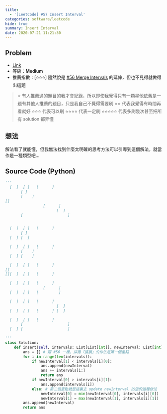 ```yaml
---
title:
  - '[LeetCode] #57 Insert Interval'
categories: software/leetcode
hide: true
summary: Insert Interval
date: 2020-07-21 11:21:30
---
```


## Problem

* [Link](https://leetcode.com/problems/insert-interval/)
* 等級：**Medium**
* 推薦指數：[:star::star::star:] 隨然說是 [#56 Merge Intervals](https://chungchris.github.io/2020/07/21/software/leetcode/Merge-Intervals/) 的延伸，但也不見得就做得出這題

> :star: 有人推薦過的題目的我才會紀錄，所以即使我覺得只有一顆星他依舊是一題有其他人推薦的題目，只是我自己不覺得需要刷
> :star::star: 代表我覺得有時間再看就好
> :star::star::star: 代表可以刷
> :star::star::star::star: 代表一定刷
> :star::star::star::star::star: 代表多刷幾次甚至把所有 solution 都弄懂

## 想法

解法看了就能懂，但我無法找到什麼太明確的思考方法可以引導到這個解法，就當作是一種類型吧...

## Source Code (Python)

``` python
'''
  [  ]  [ ]   [      ]
       [ ]
       [    ]
[]
                 [      ]
                       [  ]
       [                    ]


  [  ]  [ ]   [      ]
       [ ]
  [  ] [  ]

  [  ]  [ ]   [      ]
       [    ]
  [  ] [    ]

  [  ]  [ ]   [      ]
[]
[][  ]  [ ]   [      ]

  [  ]  [ ]   [      ]
                 [      ]
  [  ]  [ ]   [         ]

  [  ]  [ ]   [      ]
                       [  ]
  [  ]  [ ]   [      ] [  ]

  [  ]  [ ]   [      ]
       [                    ]
  [  ] [                    ]

'''
class Solution:
    def insert(self, intervals: List[List[int]], newInterval: List[int]) -> List[List[int]]:
        ans = [] # 跟 #56 一樣，採用『擴展』的作法是第一個重點
        for i in range(len(intervals)):
            if newInterval[1] < intervals[i][0]:
                ans.append(newInterval)
                ans += intervals[i:]
                return ans
            if newInterval[0] > intervals[i][1]:
                ans.append(intervals[i])
            else: # 第二個重點就是這裏去 update newInterval 的值的這種做法
                newInterval[0] = min(newInterval[0], intervals[i][0])
                newInterval[1] = max(newInterval[1], intervals[i][1])
        ans.append(newInterval)
        return ans
```
